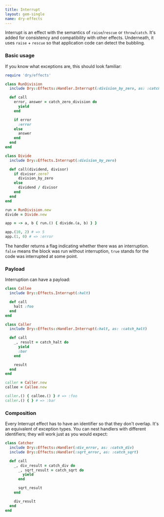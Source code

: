 ```yaml
---
title: Interrupt
layout: gem-single
name: dry-effects
---
```


Interrupt is an effect with the semantics of `raise`/`rescue` or `throw`/`catch`. It's added for consistency and compatibility with other effects. Underneath, it uses `raise` + `rescue` so that application code can detect the bubbling.

### Basic usage

If you know what exceptions are, this should look familiar:

```ruby
require 'dry/effects'

class RunDivision
  include Dry::Effects::Handler.Interrupt(:division_by_zero, as: :catch_zero_division)

  def call
    error, answer = catch_zero_division do
      yield
    end

    if error
      :error
    else
      answer
    end
  end
end

class Divide
  include Dry::Effects.Interrupt(:division_by_zero)

  def call(dividend, divisor)
    if divisor.zero?
      division_by_zero
    else
      dividend / divisor
    end
  end
end

run = RunDivision.new
divide = Divide.new

app = -> a, b { run.() { divide.(a, b) } }

app.(10, 2) # => 5
app.(1, 0) # => :error
```

The handler returns a flag indicating whether there was an interruption. `false` means the block was run without interruption, `true` stands for the code was interrupted at some point.

### Payload

Interruption can have a payload:

```ruby
class Callee
  include Dry::Effects.Interrupt(:halt)

  def call
    halt :foo
  end
end

class Caller
  include Dry::Effects::Handler.Interrupt(:halt, as: :catch_halt)

  def call
    _, result = catch_halt do
      yield
      :bar
    end

    result
  end
end

caller = Caller.new
callee = Callee.new

caller.() { callee.() } # => :foo
caller.() { } # => :bar
```

### Composition

Every Interrupt effect has to have an identifier so that they don't overlap. It's an equivalent of exception types. You can nest handlers with different identifiers; they will work just as you would expect:

```ruby
class Catcher
  include Dry::Effects::Handler(:div_error, as: :catch_div)
  include Dry::Effects::Handler(:sqrt_error, as: :catch_sqrt)

  def call
    _, div_result = catch_div do
      _, sqrt_result = catch_sqrt do
        yield
      end

      sqrt_result
    end

    div_result
  end
end
```
